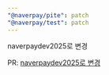 ```yaml
---
"@naverpay/pite": patch
"@naverpay/test": patch
---
```


naverpaydev2025로 변경

PR: [naverpaydev2025로 변경](https://github.com/NaverPayDev2025/pite/pull/30)
